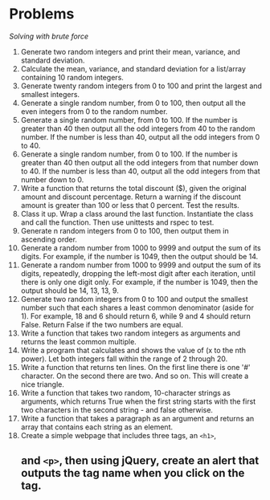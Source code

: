 # Problems

*Solving with brute force*

1. Generate two random integers and print their mean, variance, and standard deviation.
2. Calculate the mean, variance, and standard deviation for a list/array containing 10 random integers.
3. Generate twenty random integers from 0 to 100 and print the largest and smallest integers.
4. Generate a single random number, from 0 to 100, then output all the even integers from 0 to the random number.
5. Generate a single random number, from 0 to 100. If the number is greater than 40 then output all the odd integers from 40 to the random number. If the number is less than 40, output all the odd integers from 0 to 40.
6. Generate a single random number, from 0 to 100. If the number is greater than 40 then output all the odd integers from that number down to 40. If the number is less than 40, output all the odd integers from that number down to 0.
7. Write a function that returns the total discount ($), given the original amount and discount percentage. Return a warning if the discount amount is greater than 100 or less that 0 percent. Test the results.
8. Class it up. Wrap a class around the last function. Instantiate the class and call the function. Then use unittests and rspec to test.
9. Generate n random integers from 0 to 100, then output them in ascending order.
10. Generate a random number from 1000 to 9999 and output the sum of its digits. For example, if the number is 1049, then the output should be 14.
11. Generate a random number from 1000 to 9999 and output the sum of its digits, repeatedly, dropping the left-most digit after each iteration, until there is only one digit only. For example, if the number is 1049, then the output should be 14, 13, 13, 9.
12. Generate two random integers from 0 to 100 and output the smallest number such that each shares a least common denominator (aside for 1). For example, 18 and 6 should return 6, while 9 and 4 should return False. Return False if the two numbers are equal.
13. Write a function that takes two random integers as arguments and returns the least common multiple.
14. Write a program that calculates and shows the value of (x to the nth power). Let both integers fall within the range of 2 through 20.
15. Write a function that returns ten lines. On the first line there is one '#' character. On the second there are two. And so on. This will create a nice triangle.
16. Write a function that takes two random, 10-character strings as arguments, which returns True when the first string starts with the first two characters in the second string - and false otherwise.
17. Write a function that takes a paragraph as an argument and returns an array that contains each string as an element.
18. Create a simple webpage that includes three tags, an `<h1>`, <h2> and `<p>`, then using jQuery, create an alert that outputs the tag name when you click on the tag. 